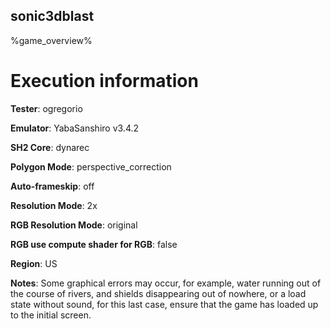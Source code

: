 ## sonic3dblast

%game_overview%

# Execution information

**Tester**: ogregorio

**Emulator**: YabaSanshiro v3.4.2

**SH2 Core**: dynarec

**Polygon Mode**: perspective_correction

**Auto-frameskip**: off

**Resolution Mode**: 2x

**RGB Resolution Mode**: original

**RGB use compute shader for RGB**: false

**Region**: US

**Notes**: Some graphical errors may occur, for example, water running out of the course of rivers, and shields disappearing out of nowhere, or a load state without sound, for this last case, ensure that the game has loaded up to the initial screen.